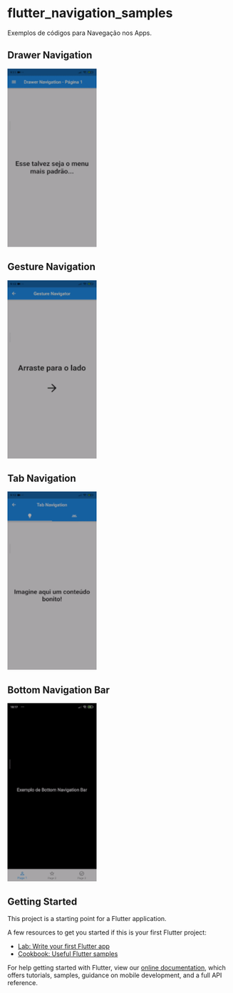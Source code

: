 # flutter_navigation_samples

Exemplos de códigos para Navegação nos Apps.

## Drawer Navigation

<img src="https://raw.githubusercontent.com/CaioAFA/flutter-public-samples/master/app_navigation/images/DrawerNavigation.gif" width="200" height="400" />

## Gesture Navigation

<img src="https://raw.githubusercontent.com/CaioAFA/flutter-public-samples/master/app_navigation/images/GestureNavigator.gif" width="200" height="400" />

## Tab Navigation

<img src="https://raw.githubusercontent.com/CaioAFA/flutter-public-samples/master/app_navigation/images/TabNavigation.gif" width="200" height="400" />

## Bottom Navigation Bar

<img src="https://raw.githubusercontent.com/CaioAFA/flutter-public-samples/master/app_navigation/images/BottomNavigationBar.gif" width="200" height="400" />

## Getting Started

This project is a starting point for a Flutter application.

A few resources to get you started if this is your first Flutter project:

- [Lab: Write your first Flutter app](https://flutter.dev/docs/get-started/codelab)
- [Cookbook: Useful Flutter samples](https://flutter.dev/docs/cookbook)

For help getting started with Flutter, view our
[online documentation](https://flutter.dev/docs), which offers tutorials,
samples, guidance on mobile development, and a full API reference.
